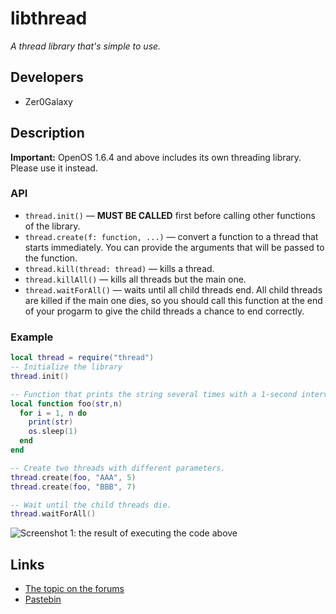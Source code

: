 # libthread
*A thread library that's simple to use.*

## Developers
* Zer0Galaxy

## Description
**Important:** OpenOS 1.6.4 and above includes its own threading library. Please
use it instead.

### API
* `thread.init()` — **MUST BE CALLED** first before calling other functions of the
  library.
* `thread.create(f: function, ...)` — convert a function to a thread that starts
  immediately. You can provide the arguments that will be passed to the function.
* `thread.kill(thread: thread)` — kills a thread.
* `thread.killAll()` — kills all threads but the main one.
* `thread.waitForAll()` — waits until all child threads end. All child threads
  are killed if the main one dies, so you should call this function at the end
  of your progarm to give the child threads a chance to end correctly.

### Example
```lua
local thread = require("thread")
-- Initialize the library
thread.init()

-- Function that prints the string several times with a 1-second interval.
local function foo(str,n)
  for i = 1, n do
    print(str)
    os.sleep(1)
  end
end

-- Create two threads with different parameters.
thread.create(foo, "AAA", 5)
thread.create(foo, "BBB", 7)

-- Wait until the child threads die.
thread.waitForAll()
```

![Screenshot 1: the result of executing the code above](http://computercraft.ru/uploads/monthly_04_2015/post-7-0-53646300-1427986494.png)

## Links
* [The topic on the forums](http://computercraft.ru/topic/634-)
* [Pastebin](http://pastebin.com/E0SzJcCx)

